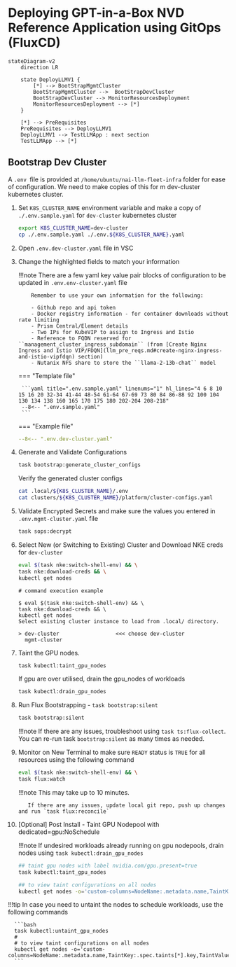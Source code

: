 # Deploying GPT-in-a-Box NVD Reference Application using GitOps (FluxCD)

```mermaid
stateDiagram-v2
    direction LR
    
    state DeployLLMV1 {
        [*] --> BootStrapMgmtCluster
        BootStrapMgmtCluster -->  BootStrapDevCluster
        BootStrapDevCluster --> MonitorResourcesDeployment
        MonitorResourcesDeployment --> [*]
    }

    [*] --> PreRequisites
    PreRequisites --> DeployLLMV1 
    DeployLLMV1 --> TestLLMApp : next section
    TestLLMApp --> [*]
```


## Bootstrap Dev Cluster

A ``.env ``file is provided at   ``/home/ubuntu/nai-llm-fleet-infra`` folder for ease of configuration. We need to make copies of this for m dev-cluster kubernetes cluster.

1. Set ``K8S_CLUSTER_NAME`` environment variable and make a copy of `./.env.sample.yaml` for ``dev-cluster`` kubernetes cluster

    ```bash
    export K8S_CLUSTER_NAME=dev-cluster
    cp ./.env.sample.yaml ./.env.${K8S_CLUSTER_NAME}.yaml
    ```
   
2. Open ``.env.dev-cluster.yaml`` file in VSC
   
3. Change the highlighted fields to match your information

    !!!note
           There are a few yaml key value pair blocks of configuration to be updated in ``.env.env-cluster.yaml`` file

           Remember to use your own information for the following:

           - Github repo and api token
           - Docker registry information - for container downloads without rate limiting
           - Prism Central/Element details
           - Two IPs for KubeVIP to assign to Ingress and Istio 
           - Reference to FQDN reserved for ``management_cluster_ingress_subdomain`` (from [Create Nginx Ingress and Istio VIP/FDQN](llm_pre_reqs.md#create-nginx-ingress-and-istio-vipfdqn) section)
           - Nutanix NFS share to store the ``llama-2-13b-chat`` model
       
    === "Template file"
  
        ```yaml title=".env.sample.yaml" linenums="1" hl_lines="4 6 8 10 15 16 20 32-34 41-44 48-54 61-64 67-69 73 80 84 86-88 92 100 104 130 134 138 160 165 170 175 180 202-204 208-218"
        --8<-- ".env.sample.yaml"
        ```
    
    === "Example file"

      ```yaml title=".env.dev-cluster.yaml" linenums="1" hl_lines="4 6 8 10 15 16 20 32-34 41-44 48-54 61-64 67-69 73 80 84 86-88 92 100 104 130 134 138 160 165 170 175 180 202-204 208-218"
      --8<-- ".env.dev-cluster.yaml"
      ```

4. Generate and Validate Configurations
  
    ```bash
    task bootstrap:generate_cluster_configs
    ```

    Verify the generated cluster configs

    ```bash
    cat .local/${K8S_CLUSTER_NAME}/.env
    cat clusters/${K8S_CLUSTER_NAME}/platform/cluster-configs.yaml
    ```

5. Validate Encrypted Secrets and make sure the values you entered in ``.env.mgmt-cluster.yaml`` file

    ```bash
    task sops:decrypt
    ```

6. Select New (or Switching to Existing) Cluster and Download NKE creds for ``dev-cluster``

    ```bash
    eval $(task nke:switch-shell-env) && \
    task nke:download-creds && \
    kubectl get nodes
    ```

    ``` { .text, .no-copy}
    # command execution example

    $ eval $(task nke:switch-shell-env) && \
    task nke:download-creds && \
    kubectl get nodes
    Select existing cluster instance to load from .local/ directory.

    > dev-cluster                  <<< choose dev-cluster                          
      mgmt-cluster
    ```

7. Taint the GPU nodes. 
    
    ```bash
    task kubectl:taint_gpu_nodes
    ```
    If gpu are over utilised, drain the gpu_nodes of workloads

    ```bash
    task kubectl:drain_gpu_nodes
    ```
    
8.  Run Flux Bootstrapping - `task bootstrap:silent`

    ```bash
    task bootstrap:silent
    ```
    !!!note
           If there are any issues, troubleshoot using `task ts:flux-collect`. You can re-run task `bootstrap:silent` as many times as needed.

9.  Monitor on New Terminal to make sure ``READY`` status is ``TRUE`` for all resources using the following command

    ```bash
    eval $(task nke:switch-shell-env) && \
    task flux:watch
    ```

    !!!note
           This may take up to 10 minutes.

           If there are any issues, update local git repo, push up changes and run `task flux:reconcile`

10. [Optional] Post Install - Taint GPU Nodepool with dedicated=gpu:NoSchedule

    !!!note
           If undesired workloads already running on gpu nodepools, drain nodes using `task kubectl:drain_gpu_nodes`

    ```bash
    ## taint gpu nodes with label nvidia.com/gpu.present=true
    task kubectl:taint_gpu_nodes

    ## to view taint configurations on all nodes
    kubectl get nodes -o='custom-columns=NodeName:.metadata.name,TaintKey:.spec.taints[*].key,TaintValue:.spec.taints[*].value,TaintEffect:.spec.taints[*].effect'
    ```

!!!tip
      In case you need to untaint the nodes to schedule workloads, use the following commands

      ```bash
      task kubectl:untaint_gpu_nodes
      #
      # to view taint configurations on all nodes
      kubectl get nodes -o='custom-columns=NodeName:.metadata.name,TaintKey:.spec.taints[*].key,TaintValue:.spec.taints[*].value,TaintEffect:.spec.taints[*].effect'
      ```